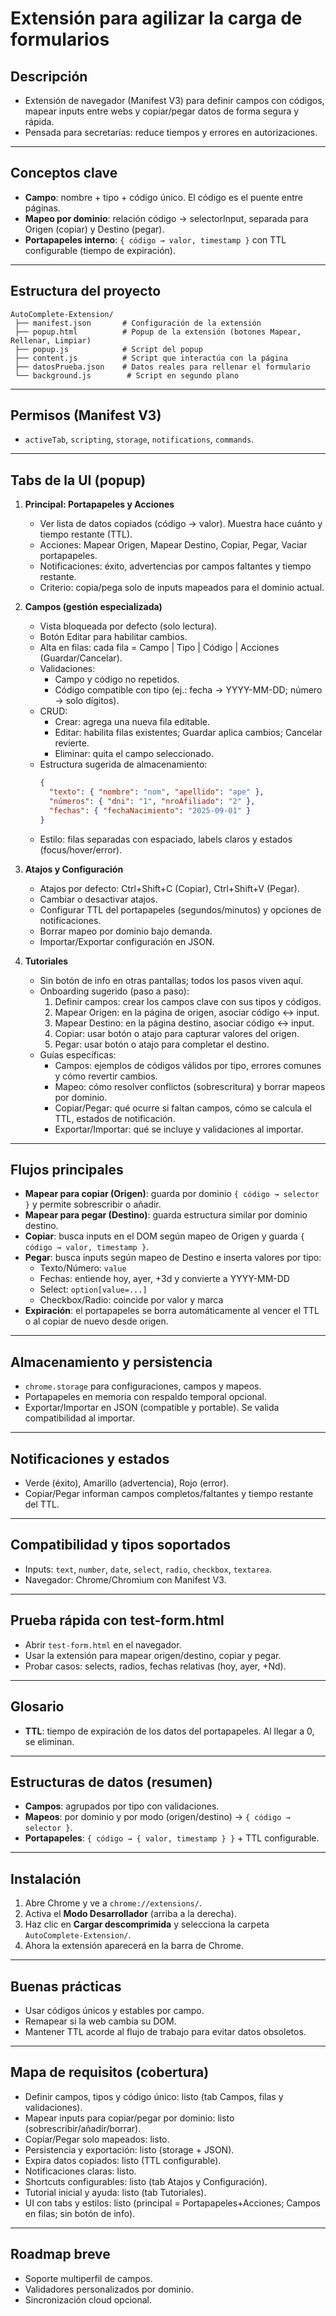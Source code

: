 # Extensión para agilizar la carga de formularios

## Descripción

- Extensión de navegador (Manifest V3) para definir campos con códigos, mapear inputs entre webs y copiar/pegar datos de forma segura y rápida.
- Pensada para secretarías: reduce tiempos y errores en autorizaciones.

---

## Conceptos clave

- **Campo**: nombre + tipo + código único. El código es el puente entre páginas.
- **Mapeo por dominio**: relación código → selectorInput, separada para Origen (copiar) y Destino (pegar).
- **Portapapeles interno**: `{ código → valor, timestamp }` con TTL configurable (tiempo de expiración).

---

## Estructura del proyecto

```
AutoComplete-Extension/
 ├── manifest.json       # Configuración de la extensión
 ├── popup.html          # Popup de la extensión (botones Mapear, Rellenar, Limpiar)
 ├── popup.js            # Script del popup
 ├── content.js          # Script que interactúa con la página
 ├── datosPrueba.json    # Datos reales para rellenar el formulario
 └── background.js        # Script en segundo plano
```

---

## Permisos (Manifest V3)

- `activeTab`, `scripting`, `storage`, `notifications`, `commands`.

---

## Tabs de la UI (popup)

1. **Principal: Portapapeles y Acciones**
   - Ver lista de datos copiados (código → valor). Muestra hace cuánto y tiempo restante (TTL).
   - Acciones: Mapear Origen, Mapear Destino, Copiar, Pegar, Vaciar portapapeles.
   - Notificaciones: éxito, advertencias por campos faltantes y tiempo restante.
   - Criterio: copia/pega solo de inputs mapeados para el dominio actual.

2. **Campos (gestión especializada)**
   - Vista bloqueada por defecto (solo lectura).
   - Botón Editar para habilitar cambios.
   - Alta en filas: cada fila = Campo | Tipo | Código | Acciones (Guardar/Cancelar).
   - Validaciones:
     - Campo y código no repetidos.
     - Código compatible con tipo (ej.: fecha → YYYY-MM-DD; número → solo dígitos).
   - CRUD:
     - Crear: agrega una nueva fila editable.
     - Editar: habilita filas existentes; Guardar aplica cambios; Cancelar revierte.
     - Eliminar: quita el campo seleccionado.
   - Estructura sugerida de almacenamiento:
     ```json
     {
       "texto": { "nombre": "nom", "apellido": "ape" },
       "números": { "dni": "1", "nroAfiliado": "2" },
       "fechas": { "fechaNacimiento": "2025-09-01" }
     }
     ```
   - Estilo: filas separadas con espaciado, labels claros y estados (focus/hover/error).

3. **Atajos y Configuración**
   - Atajos por defecto: Ctrl+Shift+C (Copiar), Ctrl+Shift+V (Pegar).
   - Cambiar o desactivar atajos.
   - Configurar TTL del portapapeles (segundos/minutos) y opciones de notificaciones.
   - Borrar mapeo por dominio bajo demanda.
   - Importar/Exportar configuración en JSON.

4. **Tutoriales**
   - Sin botón de info en otras pantallas; todos los pasos viven aquí.
   - Onboarding sugerido (paso a paso):
     1. Definir campos: crear los campos clave con sus tipos y códigos.
     2. Mapear Origen: en la página de origen, asociar código ↔ input.
     3. Mapear Destino: en la página destino, asociar código ↔ input.
     4. Copiar: usar botón o atajo para capturar valores del origen.
     5. Pegar: usar botón o atajo para completar el destino.
   - Guías específicas:
     - Campos: ejemplos de códigos válidos por tipo, errores comunes y cómo revertir cambios.
     - Mapeo: cómo resolver conflictos (sobrescritura) y borrar mapeos por dominio.
     - Copiar/Pegar: qué ocurre si faltan campos, cómo se calcula el TTL, estados de notificación.
     - Exportar/Importar: qué se incluye y validaciones al importar.

---

## Flujos principales

- **Mapear para copiar (Origen)**: guarda por dominio `{ código → selector }` y permite sobrescribir o añadir.
- **Mapear para pegar (Destino)**: guarda estructura similar por dominio destino.
- **Copiar**: busca inputs en el DOM según mapeo de Origen y guarda `{ código → valor, timestamp }`.
- **Pegar**: busca inputs según mapeo de Destino e inserta valores por tipo:
  - Texto/Número: `value`
  - Fechas: entiende hoy, ayer, +3d y convierte a YYYY-MM-DD
  - Select: `option[value=...]`
  - Checkbox/Radio: coincide por valor y marca
- **Expiración**: el portapapeles se borra automáticamente al vencer el TTL o al copiar de nuevo desde origen.

---

## Almacenamiento y persistencia

- `chrome.storage` para configuraciones, campos y mapeos.
- Portapapeles en memoria con respaldo temporal opcional.
- Exportar/Importar en JSON (compatible y portable). Se valida compatibilidad al importar.

---

## Notificaciones y estados

- Verde (éxito), Amarillo (advertencia), Rojo (error).
- Copiar/Pegar informan campos completos/faltantes y tiempo restante del TTL.

---

## Compatibilidad y tipos soportados

- Inputs: `text`, `number`, `date`, `select`, `radio`, `checkbox`, `textarea`.
- Navegador: Chrome/Chromium con Manifest V3.

---

## Prueba rápida con test-form.html

- Abrir `test-form.html` en el navegador.
- Usar la extensión para mapear origen/destino, copiar y pegar.
- Probar casos: selects, radios, fechas relativas (hoy, ayer, +Nd).

---

## Glosario

- **TTL**: tiempo de expiración de los datos del portapapeles. Al llegar a 0, se eliminan.

---

## Estructuras de datos (resumen)

- **Campos**: agrupados por tipo con validaciones.
- **Mapeos**: por dominio y por modo (origen/destino) → `{ código → selector }`.
- **Portapapeles**: `{ código → { valor, timestamp } }` + TTL configurable.

---

## Instalación

1. Abre Chrome y ve a `chrome://extensions/`.  
2. Activa el **Modo Desarrollador** (arriba a la derecha).  
3. Haz clic en **Cargar descomprimida** y selecciona la carpeta `AutoComplete-Extension/`.  
4. Ahora la extensión aparecerá en la barra de Chrome.

---

## Buenas prácticas

- Usar códigos únicos y estables por campo.
- Remapear si la web cambia su DOM.
- Mantener TTL acorde al flujo de trabajo para evitar datos obsoletos.

---

## Mapa de requisitos (cobertura)

- Definir campos, tipos y código único: listo (tab Campos, filas y validaciones).
- Mapear inputs para copiar/pegar por dominio: listo (sobrescribir/añadir/borrar).
- Copiar/Pegar solo mapeados: listo.
- Persistencia y exportación: listo (storage + JSON).
- Expira datos copiados: listo (TTL configurable).
- Notificaciones claras: listo.
- Shortcuts configurables: listo (tab Atajos y Configuración).
- Tutorial inicial y ayuda: listo (tab Tutoriales).
- UI con tabs y estilos: listo (principal = Portapapeles+Acciones; Campos en filas; sin botón de info).

---

## Roadmap breve

- Soporte multiperfil de campos.
- Validadores personalizados por dominio.
- Sincronización cloud opcional.
